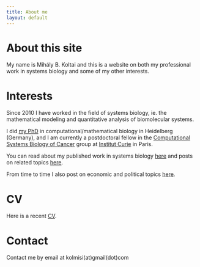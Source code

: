 ```yaml
---
title: About me
layout: default
---
```


# About this site
My name is Mihály B. Koltai and this is a website on both my professional work in systems biology and some of my other interests.

# Interests

Since 2010 I have worked in the field of systems biology, ie. the mathematical modeling and quantitative analysis of biomolecular systems.

I did [my PhD](https://archiv.ub.uni-heidelberg.de/volltextserver/20847/) in computational/mathematical biology in Heidelberg (Germany), and I am currently a postdoctoral fellow in the [Computational Systems Biology of Cancer](https://sysbio.curie.fr) group at [Institut Curie](https://institut-curie.org) in Paris.  

You can read about my published work in systems biology [here](https://mbkoltai.github.io/papers/) and posts on related topics [here](https://mbkoltai.github.io/blog/).

From time to time I also post on economic and political topics [here](https://mbkoltai.github.io/ecopol).

# CV

Here is a recent [CV](images/CV.pdf).

# Contact

Contact me by email at kolmisi(at)gmail(dot)com
